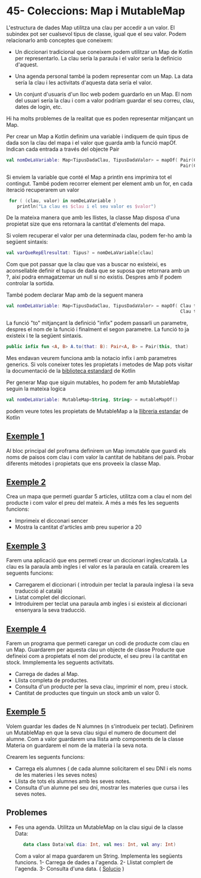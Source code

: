 # 45- Coleccions: Map i MutableMap

L'estructura de dades Map utilitza una clau per accedir a un valor. El subindex pot ser cualsevol tipus de classe, igual  que el seu valor. Podem relacionarlo amb conceptes que coneixem:

 * Un diccionari tradicional que coneixem podem utilitzar un Map de Kotlin per representarlo. La clau sería la paraula i el valor seria la definicio d'aquest.

 * Una agenda personal també la podem representar com un Map. La data sería la clau i les activitats d'aquesta data sería el valor.

 * Un conjunt d'usuaris d'un lloc web podem guardarlo en un Map. El nom del usuari sería la clau i com a valor podríam guardar el seu correu, clau, dates de login, etc.

Hi ha molts problemes de la realitat que es poden representar mitjançant un Map.

Per crear un Map a Kotlin definim una variable i indiquem de quin tipus de dada son la clau del mapa i el valor que guarda amb la funció mapOf. Indican cada entrada a través del objecte Pair

```kotlin
val nomDeLaVariable: Map<TipusDadaClau, TipusDadaValor> = mapOf( Pair(Clau, Valor),
                                                                 Pair(Clau, Valor))
```
Si enviem la variable que conté el Map a println ens imprimira tot el contingut. També podem recorrer element per element amb un for, en cada iteració recuperarem un valor

```kotlin
 for ( (clau, valor) in nomDeLaVariable )
	println("La clau es $clau i el seu valor es $valor")
```

De la mateixa manera que amb les llistes, la classe Map disposa d'una propietat size que ens retornara la cantitat d'elements del mapa.

Si volem recuperar el valor per una determinada clau, podem fer-ho amb la següent sintaxis:

```kotlin
val varQueRepElresultat: Tipus? = nomDeLaVariable[clau]
```

Com que pot passar que la clau que vas a buscar no existeixi, es aconsellable definir el tupus de dada que se suposa que retornara amb un ?, així podra enmagatzemar un null si no existis. Despres amb if podem controlar la sortida.

També podem declarar Map amb de la seguent manera

```kotlin
val nomDeLaVariable: Map<TipusDadaClau, TipusDadaValor> = mapOf( Clau to Valor,
                                                                 Clau to Valor)
```

La funció "to" mitjançant la definició "infix" podem passarli un parametre, despres el nom de la funció i finalment el segon parametre. La funció to ja existeix i te la següent sintaxis.

```kotlin
public infix fun <A, B> A.to(that: B): Pair<A, B> = Pair(this, that)
```

Mes endavan veurem funciona amb la notacio infix i amb parametres generics. Si vols coneixer totes les propietats i metodes de Map pots visitar la documentació de la [biblioteca estandard](https://kotlinlang.org/api/latest/jvm/stdlib/kotlin.collections/-map/) de Kotlin

Per generar Map que siguin mutables, ho podem fer amb MutableMap seguin la mateixa logica

```kotlin
val nomDeLaVariable: MutableMap<String, String> = mutableMapOf()
```
podem veure totes les propietats de MutableMap a la [llibreria estandar](https://kotlinlang.org/api/latest/jvm/stdlib/kotlin.collections/-mutable-map/) de Kotlin

## [Exemple 1](https://github.com/marcmoiagese/curskotlin/blob/master/45-Coleccions_Map_i_MutableMap/Exemple1/src/main/kotlin/Main.kt)

Al bloc principal del proframa definirem un Map inmutable que guardi els noms de paisos com clau i com valor la cantitat de habitans del país.
Probar diferents mètodes i propietats que ens proveeix la classe Map.

## [Exemple 2](https://github.com/marcmoiagese/curskotlin/blob/master/45-Coleccions_Map_i_MutableMap/Exemple2/src/main/kotlin/Main.kt)

Crea un mapa que permeti guardar 5 articles,  utilitza com a clau el nom del producte i com valor el preu del mateix. A més a més fes les seguents funcions:
- Imprimeix el dicconari sencer
- Mostra la cantitat d'articles amb preu superior a 20

## [Exemple 3](https://github.com/marcmoiagese/curskotlin/blob/master/45-Coleccions_Map_i_MutableMap/Exemple3/src/main/kotlin/Main.kt)

Farem una aplicació que ens permeti crear un diccionari ingles/català. La clau es la paraula amb ingles i el valor es la paraula en català. crearem les seguents funcions:
- Carregarem el diccionari (  introduin per teclat la paraula inglesa i la seva traducció al català)
- Listat complet del diccionari.
- Introduirem per teclat una paraula amb ingles i si existeix al diccionari ensenyara la seva traducció.

## [Exemple 4](https://github.com/marcmoiagese/curskotlin/blob/master/45-Coleccions_Map_i_MutableMap/Exemple4/src/main/kotlin/Main.kt)

Farem un programa que permeti caregar un codi de producte com clau en un Map. Guardarem per aquesta clau un objecte de classe Producte que defineixi com a propietats el nom del producte, el seu preu i la cantitat en stock.
Immplementa les seguents activitats.
- Carrega de dades al Map.
- Llista completa de productes.
- Consulta d'un producte per la seva clau, imprimir el nom, preu i stock.
- Cantitat de productes que tinguin un stock amb un valor 0.

## [Exemple 5](https://github.com/marcmoiagese/curskotlin/blob/master/45-Coleccions_Map_i_MutableMap/Exemple5/src/main/kotlin/Main.kt)

Volem guardar les dades de N alumnes (n s'introdueix per teclat). Definirem un MutableMap en que la seva clau sigui el numero de document del alumne.
Com a valor guardarem una llista amb components de la classe Materia on guardarem el nom de la materia i la seva nota.

Crearem les seguents funcions:
- Carrega els alumnes ( de cada alumne solicitarem el seu DNI i els noms de les materies i les seves notes)
- Llista de tots els alumnes amb les seves notes.
- Consulta d'un alumne pel seu dni, mostrar les materies que cursa i les seves notes.

## Problemes

- Fes una agenda. Utilitza un MutableMap on la clau sigui de la classe Data:
  ```kotlin
     data class Data(val dia: Int, val mes: Int, val any: Int)
  ```
  Com a valor al mapa guardarem un String. Implementa les següents funcions.
  1- Carrega de dades a l'agenda.
  2- Llistat complert de l'agenda.
  3- Consulta d'una data. ( [Solucio]() )
